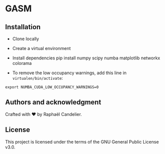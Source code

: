 # GASM

## Installation

* Clone locally
* Create a virtual environment
* Install dependencies
pip install numpy scipy numba matplotlib networkx colorama

* To remove the low occupancy warnings, add this line in `virtualen/bin/activate`:
```
export NUMBA_CUDA_LOW_OCCUPANCY_WARNINGS=0
```

## Authors and acknowledgment

Crafted with ❤️ by Raphaël Candelier.

## License

This project is licensed under the terms of the GNU General Public License v3.0.
